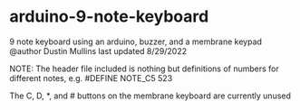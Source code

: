 # arduino-9-note-keyboard
9 note keyboard using an arduino, buzzer, and a membrane keypad
   @author Dustin Mullins
   last updated 8/29/2022




NOTE: The header file included is nothing but definitions of numbers for different notes, e.g. #DEFINE NOTE_C5 523


The C, D, \*, and # buttons on the membrane keyboard are currently unused
